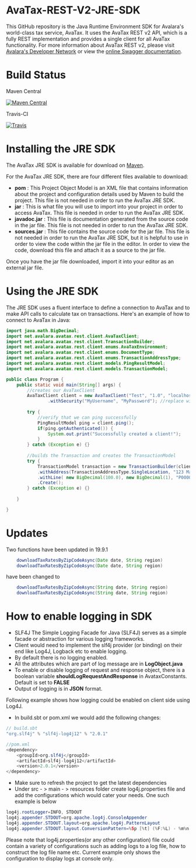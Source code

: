 # AvaTax-REST-V2-JRE-SDK
This GitHub repository is the Java Runtime Environment SDK for Avalara's world-class tax service, AvaTax. It uses the AvaTax REST v2 API, which is a fully REST implementation and provides a single client for all AvaTax functionality. For more information about AvaTax REST v2, please visit [Avalara's Developer Network](https://developer.avalara.com) or view the [online Swagger documentation](https://sandbox-rest.avatax.com/swagger/ui/index.html).

# Build Status

Maven Central

[![Maven Central](https://img.shields.io/maven-central/v/net.avalara.avatax/avatax-rest-v2-api-java_2.11.svg?label=Maven%20Central)](https://central.sonatype.com/artifact/net.avalara.avatax/avatax-rest-v2-api-java_2.11)

Travis-CI

[![Travis](https://api.travis-ci.org/avadev/AvaTax-REST-V2-JRE-SDK.svg?branch=master&style=plastic)](https://travis-ci.org/avadev/AvaTax-REST-V2-JRE-SDK)

# Installing the JRE SDK

The AvaTax JRE SDK is available for download on [Maven](http://search.maven.org/#search%7Cga%7C1%7Cg%3A%22net.avalara.avatax%22).

For the AvaTax JRE SDK, there are four different files available to download:
* **pom** : This Project Object Model is an XML file that contains information about the project and configuration details used by Maven to build the project. This file is not needed in order to run the AvaTax JRE SDK. 
* **jar** : This is what file you will use to import into your project in order to access AvaTax. This file is needed in order to run the AvaTax JRE SDK. 
* **javadoc.jar** : This file is documentation generated from the source code in the jar file. This file is not needed in order to run the AvaTax JRE SDK.
* **sources.jar** : This file contains the source code for the jar file. This file is not needed in order to run the AvaTax JRE SDK, but it is helpful to use in order to view the code within the jar file in the editor. In order to view the code, download this file and attach it as a source to the jar file. 

Once you have the jar file downloaded, import it into your editor as an external jar file. 

# Using the JRE SDK

The JRE SDK uses a fluent interface to define a connection to AvaTax and to make API calls to calculate tax on transactions. Here's an example of how to connect to AvaTax in Java:

```java
import java.math.BigDecimal;
import net.avalara.avatax.rest.client.AvaTaxClient;
import net.avalara.avatax.rest.client.TransactionBuilder;
import net.avalara.avatax.rest.client.enums.AvaTaxEnvironment;
import net.avalara.avatax.rest.client.enums.DocumentType;
import net.avalara.avatax.rest.client.enums.TransactionAddressType;
import net.avalara.avatax.rest.client.models.PingResultModel;
import net.avalara.avatax.rest.client.models.TransactionModel;

public class Program {
	public static void main(String[] args) {
		//creates our AvaTaxClient
		AvaTaxClient client = new AvaTaxClient("Test", "1.0", "localhost", AvaTaxEnvironment.Sandbox)
				.withSecurity("MyUsername", "MyPassword"); //replace with your username and password
		
		try {
			//verify that we can ping successfully
			PingResultModel ping = client.ping();
			if(ping.getAuthenticated()) {
				System.out.print("Successfully created a client!");
			}
		} catch (Exception e) {}		
		
		//builds the Transaction and creates the TransactionModel
		try {
			TransactionModel transaction = new TransactionBuilder(client, "DEFAULT", DocumentType.SalesInvoice, "ABC")
			.withAddress(TransactionAddressType.SingleLocation, "123 Main Street", null, null, "Irvine", "CA", "92615", "US")
			.withLine( new BigDecimal(100.0), new BigDecimal(1), "P0000000")
            .Create();
		} catch (Exception e) {}
		
	}

}
```
# Updates

Two functions have been updated in 19.9.1

```java
	downloadTaxRatesByZipCodeAsync(Date date, String region)
	downloadTaxRatesByZipCodeAsync(Date date, String region)
```
have been changed to 
```java
	downloadTaxRatesByZipCodeAsync(String date, String region)
	downloadTaxRatesByZipCodeAsync(String date, String region)
```

# How to enable logging in SDK
* SLF4J The Simple Logging Facade for Java (SLF4J) serves as a simple facade or abstraction for various logging frameworks.
* Client would need to implement the slf4j provider (or binding) on their end like Log4J, Logback etc to enable logging.
* By default there is no logging enabled.
* All the attributes which are part of log message are in **LogObject.java**
* To enable or disable logging of request and response object, there is a boolean variable **shouldLogRequestAndResponse** in AvataxConstants. Default is set to **FALSE**
* Output of logging is in **JSON** format.

Following example shows how logging could be enabled on client side using Log4J.
* In build.sbt or pom.xml we would add the following changes:
```java
// build.sbt
"org.slf4j" % "slf4j-log4j12" % "2.0.1"

//pom.xml
<dependency>
    <groupId>org.slf4j</groupId>
    <artifactId>slf4j-log4j12</artifactId>
    <version>2.0.1</version>
</dependency>
```
* Make sure to refresh the project to get the latest dependencies
* Under src - > main - > resources folder create log4j.properties file and add the configurations which would cater your needs. One such example is below
```java
log4j.rootLogger=INFO, STDOUT
log4j.appender.STDOUT=org.apache.log4j.ConsoleAppender
log4j.appender.STDOUT.layout=org.apache.log4j.PatternLayout
log4j.appender.STDOUT.layout.ConversionPattern=%5p [%t] (%F:%L) - %m%n
```
Please note that log4j.properties(or any other configuration) file could contain a variety of configurations such as adding logs to a log file, how to construct the log file name etc.
Current example only shows the configuration to display logs at console only.
